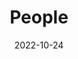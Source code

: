 ---
title: People
date: 2022-10-24

type: landing

sections:
  - block: people
    content:
      title: 
      # Choose which groups/teams of users to display.
      #   Edit `user_groups` in each user's profile to add them to one or more of these groups.
      user_groups:
          - Advisors
          - Researchers
          - Grad Students
          - Administration
          - Visitors
          - Alumni
          - Economist
      sort_by: Params.last_name
      sort_ascending: true
    design:
      show_interests: false
      show_role: true
      show_social: true
---
